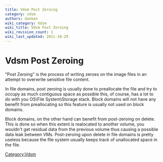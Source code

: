 ```yaml
---
title: Vdsm Post Zeroing
category: vdsm
authors: danken
wiki_category: Vdsm
wiki_title: Vdsm Post Zeroing
wiki_revision_count: 1
wiki_last_updated: 2011-10-29
---
```


# Vdsm Post Zeroing

"Post Zeroing" is the process of writing zeroes on the image files in an attempt to overwrite sensitive file content.

In file domains, post zeroing is usually done to preallocate the file and try to occupy as much contiguous space as possible this, of course, has a lot to do with you OS\\File System\\Storage stack. Block domains will not have any benefit from preallocating so this feature is usually not used on block domains.

Block domains, on the other hand can benefit from post-zeroing on delete. This is done so when this extent is realocated to another volume, you wouldn't get residual data from the previous volume thus causing a possible data leak between VMs. Post-zeroing upon delete in file domains is pretty useless because the file system usually keeps track of unallocated space in the file.

<Category:Vdsm>

